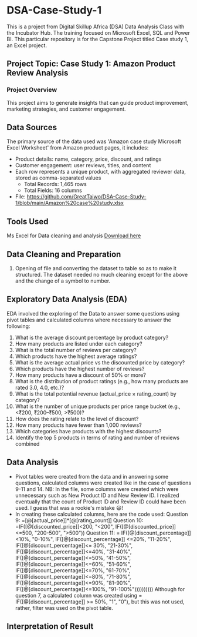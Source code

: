 # DSA-Case-Study-1

This is a project from Digital Skillup Africa (DSA) Data Analysis Class with the Incubator Hub. The training focused on Microsoft Excel, SQL and Power BI. This particular repository is for the Capstone Project titled Case study 1, an Excel project.  

## Project Topic: Case Study 1: Amazon Product Review Analysis

### Project Overview

This project aims to generate insights that can guide product improvement, marketing strategies, and customer engagement.

## Data Sources

The primary source of the data used was 'Amazon case study Microsoft Excel Worksheet' from Amazon product pages, it includes:
- Product details: name, category, price, discount, and ratings
- Customer engagement: user reviews, titles, and content
- Each row represents a unique product, with aggregated reviewer data, stored as comma-separated values
  - Total Records: 1,465 rows
  - Total Fields: 16 columns
- File: https://github.com/GreatTaiwo/DSA-Case-Study-1/blob/main/Amazon%20case%20study.xlsx
 
## Tools Used

Ms Excel for Data cleaning and analysis [Download here](https://www.microsoft.com/en-us/microsoft-365/excel)

## Data Cleaning and Preparation

1. Opening of file and converting the dataset to table so as to make it structured.
The dataset needed no much cleaning except for the above and the change of a symbol to number.

## Exploratory Data Analysis (EDA)
EDA involved the exploring of the Data to answer some questions using pivot tables and calculated columns where necessary to answer the following:
1. What is the average discount percentage by product category?
2. How many products are listed under each category?
3. What is the total number of reviews per category?
4. Which products have the highest average ratings?
5. What is the average actual price vs the discounted price by category?
6. Which products have the highest number of reviews?
7. How many products have a discount of 50% or more?
8. What is the distribution of product ratings (e.g., how many products are rated 3.0, 4.0, etc.)?
9. What is the total potential revenue (actual_price × rating_count) by category?
10. What is the number of unique products per price range bucket (e.g., <₹200, ₹200–₹500, >₹500)?
11. How does the rating relate to the level of discount?
12. How many products have fewer than 1,000 reviews?
13. Which categories have products with the highest discounts?
14. Identify the top 5 products in terms of rating and number of reviews combined

## Data Analysis
- Pivot tables were created from the data and in answering some questions, calculated columns were created like in the case of questions 9-11 and 14.
NB: In the file, some columns were created which were unnecessary such as New Product ID and New Review ID. I realized eventually that the count of Product ID and Review ID could have been used. I guess that was a rookie's mistake 😃!
- In creating these calculated columns, here are the code used:
  Question 9: =[@[actual_price]]*[@[rating_count]]
  Question 10: =IF([@[discounted_price]]<200, "<200", IF([@[discounted_price]]<=500, "200-500", ">500"))
  Question 11: = IF([@[discount_percentage]] <10%, "0-10%", IF([@[discount_percentage]] <=20%, "11-20%", IF([@[discount_percentage]]<= 30%, "21-30%", IF([@[discount_percentage]]<=40%, "31-40%", IF([@[discount_percentage]]<=50%, "41-50%", IF([@[discount_percentage]]<=60%, "51-60%", IF([@[discount_percentage]]<=70%, "61-70%", IF([@[discount_percentage]]<=80%, "71-80%", IF([@[discount_percentage]]<=90%, "81-90%", IF([@[discount_percentage]]<=100%, "91-100%"))))))))))
  Although for question 7, a calculated column was created using = IF([@[discount_percentage]] >= 50%, "1", "0"), but this was not used, rather, filter was used on the pivot table. 

## Interpretation of Result
